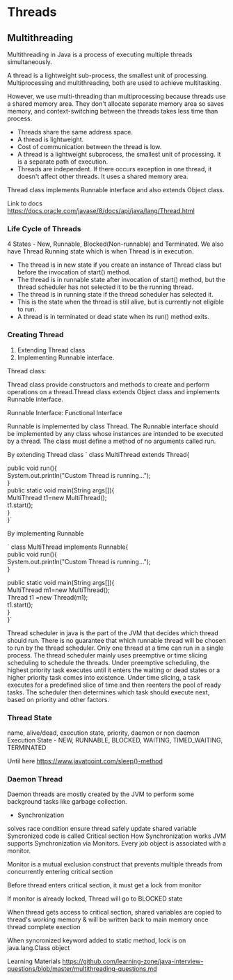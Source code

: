 # Threads

## Multithreading
Multithreading in Java is a process of executing multiple threads simultaneously.

A thread is a lightweight sub-process, the smallest unit of processing. Multiprocessing and multithreading, both are used to achieve multitasking.

However, we use multi-threading than multiprocessing because threads use a shared memory area. They don't allocate separate memory area so saves memory, and context-switching between the threads takes less time than process.

- Threads share the same address space.
- A thread is lightweight.
- Cost of communication between the thread is low.
- A thread is a lightweight subprocess, the smallest unit of processing. It is a separate path of execution.
- Threads are independent. If there occurs exception in one thread, it doesn't affect other threads. It uses a shared memory area.

Thread class implements Runnable interface and also extends Object class.

Link to docs
https://docs.oracle.com/javase/8/docs/api/java/lang/Thread.html

### Life Cycle of Threads
4 States - New, Runnable, Blocked(Non-runnable) and Terminated. 
We also have Thread Running state which is when Thread is in execution.

- The thread is in new state if you create an instance of Thread class but before the invocation of start() method.
- The thread is in runnable state after invocation of start() method, but the thread scheduler has not selected it to be the running thread.
- The thread is in running state if the thread scheduler has selected it.
- This is the state when the thread is still alive, but is currently not eligible to run.
- A thread is in terminated or dead state when its run() method exits.

### Creating Thread
1. Extending Thread class
2. Implementing Runnable interface.

Thread class:

Thread class provide constructors and methods to create and perform operations on a thread.Thread class extends Object class and implements Runnable interface.

Runnable Interface: Functional Interface

Runnable is implemented by class Thread.
The Runnable interface should be implemented by any class whose instances are intended to be executed by a thread. 
The class must define a method of no arguments called run.

By extending Thread class
`
class MultiThread extends Thread{  

 public void run(){  
 System.out.println("Custom Thread is running...");  
 }  
 public static void main(String args[]){  
 MultiThread t1=new MultiThread();  
 t1.start();  
  }  
 }`
 
By implementing Runnable

`
class MultiThread implements Runnable{  
public void run(){  
System.out.println("Custom Thread is running...");  
}  
  
public static void main(String args[]){  
MultiThread m1=new MultiThread();  
Thread t1 =new Thread(m1);  
t1.start();  
 }  
}`

Thread scheduler in java is the part of the JVM that decides which thread should run.
There is no guarantee that which runnable thread will be chosen to run by the thread scheduler.
Only one thread at a time can run in a single process.
The thread scheduler mainly uses preemptive or time slicing scheduling to schedule the threads.
Under preemptive scheduling, the highest priority task executes until it enters the waiting or dead states or a higher priority task comes into existence. Under time slicing, a task executes for a predefined slice of time and then reenters the pool of ready tasks. The scheduler then determines which task should execute next, based on priority and other factors.

### Thread State
name, alive/dead, execution state, priority, daemon or non daemon
Execution State - NEW, RUNNABLE, BLOCKED, WAITING, TIMED_WAITING, TERMINATED

Until here
https://www.javatpoint.com/sleep()-method

### Daemon Thread
Daemon threads are mostly created by the JVM to perform some background tasks like garbage collection.

- Synchronization

solves race condition
ensure thread safely update shared variable
Syncronized code is called Critical section
How Synchronization works
JVM supports Synchronization via Monitors. Every job object is associated with a monitor.

Monitor is a mutual exclusion construct that prevents multiple threads from concurrently entering critical section

Before thread enters critical section, it must get a lock from monitor

If monitor is already locked, Thread will go to BLOCKED state

When thread gets access to critical section, shared variables are copied to thread's working memory & will be written back to main memory once thread complete exection

When syncronized keyword added to static method, lock is on java.lang.Class object

Learning Materials
https://github.com/learning-zone/java-interview-questions/blob/master/multithreading-questions.md